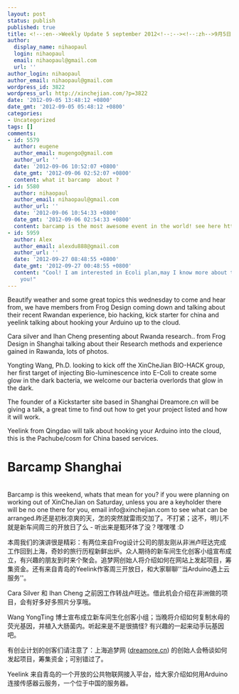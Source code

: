 ```yaml
---
layout: post
status: publish
published: true
title: <!--:en-->Weekly Update 5 september 2012<!--:--><!--:zh-->9月5日周三开放日更新 <!--:-->
author:
  display_name: nihaopaul
  login: nihaopaul
  email: nihaopaul@gmail.com
  url: ''
author_login: nihaopaul
author_email: nihaopaul@gmail.com
wordpress_id: 3822
wordpress_url: http://xinchejian.com/?p=3822
date: '2012-09-05 13:48:12 +0800'
date_gmt: '2012-09-05 05:48:12 +0800'
categories:
- Uncategorized
tags: []
comments:
- id: 5579
  author: eugene
  author_email: mugengo@gmail.com
  author_url: ''
  date: '2012-09-06 10:52:07 +0800'
  date_gmt: '2012-09-06 02:52:07 +0800'
  content: what it barcamp  about ?
- id: 5580
  author: nihaopaul
  author_email: nihaopaul@gmail.com
  author_url: ''
  date: '2012-09-06 10:54:33 +0800'
  date_gmt: '2012-09-06 02:54:33 +0800'
  content: barcamp is the most awesome event in the world! see here http://www.techyizu.org/events/shanghai-barcamp-fall-2012/
- id: 5959
  author: Alex
  author_email: alexdu888@gmail.com
  author_url: ''
  date: '2012-09-27 08:48:55 +0800'
  date_gmt: '2012-09-27 00:48:55 +0800'
  content: "Cool! I am interested in Ecoli plan,may I know more about this content?\r\nThank
    you!"
---
```

<p><!--:en-->Beautify weather and some great topics this wednesday to come and hear from, we have members from Frog Design coming down and talking about their recent Rwandan experience, bio hacking, kick starter for china and yeelink talking about hooking your Arduino up to the cloud.</p>
<div>
<p>Cara silver and Ihan Cheng presenting about Rwanda research.. from Frog Design in Shanghai talking about their Research methods and experience gained in Rawanda, lots of photos.</p>
<p>Yongting Wang, Ph.D. looking to kick off the XinCheJian BIO-HACK group, her first target of injecting Bio-luminescence into E-Coli to create some glow in the dark bacteria, we welcome our bacteria overlords that glow in the dark.</p>
<p>The founder of a Kickstarter site based in Shanghai Dreamore.cn will be giving a talk, a great time to find out how to get your project listed and how it will work.</p>
<p>Yeelink from Qingdao will talk about hooking your Arduino into the cloud, this is the Pachube/cosm for China based services.</p>
<p></div></p>
<h1>Barcamp Shanghai</h1><br />
Barcamp is this weekend, whats that mean for you? if you were planning on working out of XinCheJian on Saturday, unless you are a keyholder there will be no one there for you, email info@xinchejian.com to see what can be arranged.<!--:--><!--:zh-->昨还是初秋凉爽的天，怎的突然就雷雨交加了。不打紧；这不，明儿不就是新车间周三的开放日了么 - 听出来是甄环体了没？嘿嘿嘿 :D</p>
<div>本周我们的演讲很是精彩：有两位来自Frog设计公司的朋友刚从非洲卢旺达完成工作回到上海，奇妙的旅行历程新鲜出炉。众人期待的新车间生化创客小组宣布成立，有兴趣的朋友到时来个聚会。追梦网创始人将介绍如何在网站上发起项目，筹集资金。还有来自青岛的Yeelink作客周三开放日，和大家聊聊''当Arduino遇上云服务''。</div></p>
<div></div></p>
<div>Cara Silver 和 Ihan Cheng 之前因工作转战卢旺达。借此机会介绍在非洲做的项目，会有好多好多照片分享哦。</div></p>
<div></div></p>
<div>Wang YongTing 博士宣布成立新车间生化创客小组；当晚将介绍如何复制水母的荧光基因，并植入大肠菌内。听起来是不是很搞怪? 有兴趣的一起来动手玩基因吧。</div></p>
<div></div></p>
<div>有创业计划的创客们请注意了：上海追梦网 (<a href="http://dreamore.cn">dreamore.cn</a>) 的创始人会畅谈如何发起项目，筹集资金；可别错过了。</div></p>
<div></div></p>
<div>Yeelink 来自青岛的一个开放的公共物联网接入平台，给大家介绍如何用Arduino连接传感器云服务，一个位于中国的服务器。</div><!--:--></p>
